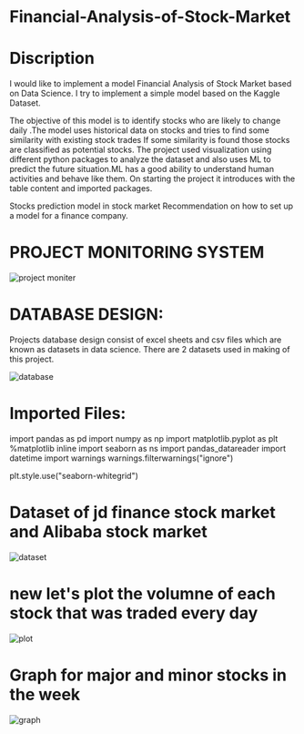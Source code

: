 # Financial-Analysis-of-Stock-Market

# Discription

I would like to implement a model  Financial Analysis of Stock Market based on Data Science. I try to implement a simple model based on the Kaggle Dataset. 

The objective of this model is   to identify stocks  who are likely to change daily .The model uses historical data on stocks and tries to find some similarity with existing stock trades  If some similarity is found those stocks  are classified as potential stocks.  The project used visualization using different python packages to analyze the dataset and also uses ML to predict the future situation.ML has a good ability to understand human activities and behave like them. On starting the project it introduces with the table content and imported packages. 

Stocks prediction model in stock market Recommendation on how to set up a  model for a finance company.


# PROJECT  MONITORING  SYSTEM

![project moniter](https://user-images.githubusercontent.com/103837009/208219367-ec1a3cba-bbac-4d6c-9cf9-de85f493c54b.jpg)

# DATABASE DESIGN:
Projects database design consist of excel sheets and csv files which are known as datasets in data science. There are 2 datasets used in making of this project.


![database](https://user-images.githubusercontent.com/103837009/208219405-fc466597-01d5-4d85-821e-a40ecbbe8227.png)


# Imported Files:
import pandas as pd
import numpy as np
import matplotlib.pyplot as plt
%matplotlib inline
import seaborn as ns
import pandas_datareader
import datetime
import warnings
warnings.filterwarnings("ignore")

plt.style.use("seaborn-whitegrid")

# Dataset of jd finance stock market and Alibaba stock market

![dataset](https://user-images.githubusercontent.com/103837009/208219568-331b1344-63aa-4711-a6d8-4b629d9a9abe.png)

# new let's plot the volumne of each stock that was traded every day

![plot](https://user-images.githubusercontent.com/103837009/208219631-fc25da00-213f-48bf-8681-6d7152cbb3bd.png)

# Graph for major and minor stocks in the week
![graph](https://user-images.githubusercontent.com/103837009/208219513-161ffe04-36ed-4834-8c49-70ee0005ce4e.png)

